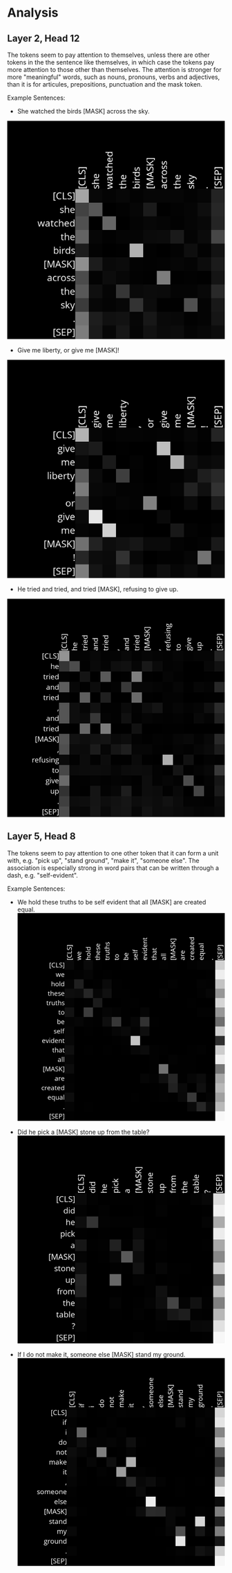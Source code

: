 # Analysis

## Layer 2, Head 12

The tokens seem to pay attention to themselves, unless there are other tokens in the the sentence like themselves, in which case the tokens pay more attention to those other than themselves. The attention is stronger for more "meaningful" words, such as nouns, pronouns, verbs and adjectives, than it is for articules, prepositions, punctuation and the mask token.

Example Sentences:
- She watched the birds [MASK] across the sky.

![Attention Layer 2, Head 12, Example 1](https://raw.githubusercontent.com/VikSil/CS50AI/refs/heads/trunk/Project6/attention/analysis_images/Attention_Layer2_Head12_01.png)

- Give me liberty, or give me [MASK]!

![Attention Layer 2, Head 12, Example 2](https://raw.githubusercontent.com/VikSil/CS50AI/refs/heads/trunk/Project6/attention/analysis_images/Attention_Layer2_Head12_02.png)

- He tried and tried, and tried [MASK], refusing to give up.

![Attention Layer 2, Head 12, Example 3](https://raw.githubusercontent.com/VikSil/CS50AI/refs/heads/trunk/Project6/attention/analysis_images/Attention_Layer2_Head12_03.png)

## Layer 5, Head 8

The tokens seem to pay attention to one other token that it can form a unit with, e.g. "pick up", "stand ground", "make it", "someone else". The association is especially strong in word pairs that can be written through a dash, e.g. "self-evident".

Example Sentences:
- We hold these truths to be self evident that all [MASK] are created equal.
![Attention Layer 5, Head 8, Example 1](https://raw.githubusercontent.com/VikSil/CS50AI/refs/heads/trunk/Project6/attention/analysis_images/Attention_Layer5_Head8_01.png)

- Did he pick a [MASK] stone up from the table?
![Attention Layer 5, Head 8, Example 2](https://raw.githubusercontent.com/VikSil/CS50AI/refs/heads/trunk/Project6/attention/analysis_images/Attention_Layer5_Head8_02.png)

- If I do not make it, someone else [MASK] stand my ground.
![Attention Layer 5, Head 8, Example 3](https://raw.githubusercontent.com/VikSil/CS50AI/refs/heads/trunk/Project6/attention/analysis_images/Attention_Layer5_Head8_03.png)


